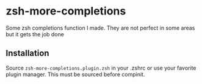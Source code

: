 # zsh-more-completions

Some zsh completions function I made. They are not perfect in some areas but it gets the job done

## Installation

Source `zsh-more-completions.plugin.zsh` in your .zshrc or use your favorite plugin manager.
This must be sourced before compinit.
